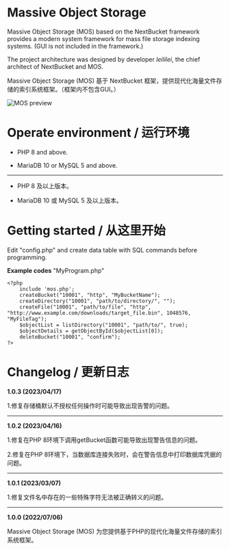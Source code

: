 # Massive Object Storage

Massive Object Storage (MOS) based on the NextBucket framework provides a modern system framework for mass file storage indexing systems. (GUI is not included in the framework.)

The project architecture was designed by developer *leililei*, the chief architect of NextBucket and MOS.

Massive Object Storage (MOS) 基于 NextBucket 框架，提供现代化海量文件存储的索引系统框架。（框架内不包含GUI。）

![MOS preview](https://thumbs2.imgbox.com/32/c2/DZ0LGdt2_t.png)


# Operate environment / 运行环境

- PHP 8 and above.

- MariaDB 10 or MySQL 5 and above.

---

- PHP 8 及以上版本。

- MariaDB 10 或 MySQL 5 及以上版本。

# Getting started / 从这里开始

Edit "config.php" and create data table with SQL commands before programming.

**Example codes** "MyProgram.php"

```
<?php
    include 'mos.php';
    createBucket("10001", "http", "MyBucketName");
    createDirectory("10001", "path/to/directory/", "");
    createFile("10001", "path/to/file", "http", "http://www.example.com/downloads/target_file.bin", 1048576, "MyFileTag");
    $objectList = listDirectory("10001", "path/to/", true);
    $objectDetails = getObjectById($objectList[0]);
    deleteBucket("10001", "confirm");
?>
```


# Changelog / 更新日志

**1.0.3 (2023/04/17)**

1.修复存储桶默认不授权任何操作时可能导致出现告警的问题。

---

**1.0.2 (2023/04/16)**

1.修复在PHP 8环境下调用getBucket函数可能导致出现警告信息的问题。

2.修复在PHP 8环境下，当数据库连接失败时，会在警告信息中打印数据库凭据的问题。

---

**1.0.1 (2023/03/07)**

1.修复文件名中存在的一些特殊字符无法被正确转义的问题。

---

**1.0.0 (2022/07/06)**

Massive Object Storage (MOS) 为您提供基于PHP的现代化海量文件存储的索引系统框架。
